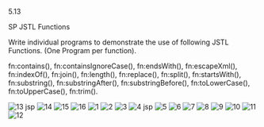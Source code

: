 5.13

SP JSTL Functions 

Write individual programs to demonstrate the use of following JSTL Functions. (One Program per function).

fn:contains(), fn:containsIgnoreCase(), fn:endsWith(), fn:escapeXml(), fn:indexOf(), fn:join(), fn:length(), fn:replace(), fn:split(), fn:startsWith(), fn:substring(), fn:substringAfter(), fn:substringBefore(), fn:toLowerCase(), fn:toUpperCase(), fn:trim().

![13 jsp](https://cloud.githubusercontent.com/assets/16977137/14417002/cded1728-ffcd-11e5-9fdf-5009e81f46c4.png)
![14](https://cloud.githubusercontent.com/assets/16977137/14417003/cdef4a16-ffcd-11e5-8745-e42eccc27b2d.png)
![15](https://cloud.githubusercontent.com/assets/16977137/14417004/cdf2b962-ffcd-11e5-8e0f-54ff12ebb765.png)
![16](https://cloud.githubusercontent.com/assets/16977137/14417005/cdf480f8-ffcd-11e5-9546-a702ea8f8325.png)
![1](https://cloud.githubusercontent.com/assets/16977137/14417006/cdf78b40-ffcd-11e5-8e43-270b7affbd6d.png)
![2](https://cloud.githubusercontent.com/assets/16977137/14417007/cdfa0820-ffcd-11e5-81cc-972a481e9568.png)
![3](https://cloud.githubusercontent.com/assets/16977137/14417008/ce223110-ffcd-11e5-9a13-4a62f25e769b.png)
![4 jsp](https://cloud.githubusercontent.com/assets/16977137/14417009/ce24215a-ffcd-11e5-8ac5-0b478b362bb7.png)
![5](https://cloud.githubusercontent.com/assets/16977137/14417010/ce298e6a-ffcd-11e5-8ff8-a5f6d5d6a3e9.png)
![6](https://cloud.githubusercontent.com/assets/16977137/14417011/ce2bcafe-ffcd-11e5-96af-613689f6dc89.png)
![7](https://cloud.githubusercontent.com/assets/16977137/14417012/ce2e6e62-ffcd-11e5-87c3-11b9abada9a3.png)
![8](https://cloud.githubusercontent.com/assets/16977137/14417013/ce30b938-ffcd-11e5-90c1-6200e3a7c4e6.png)
![9](https://cloud.githubusercontent.com/assets/16977137/14417014/ce56f7f6-ffcd-11e5-8b1f-3d3073fe4309.png)
![10](https://cloud.githubusercontent.com/assets/16977137/14417015/ce594f4c-ffcd-11e5-83e8-0e3786667b48.png)
![11](https://cloud.githubusercontent.com/assets/16977137/14417016/ce60ec52-ffcd-11e5-81f0-007a93a1a4bd.png)
![12](https://cloud.githubusercontent.com/assets/16977137/14417017/ce6469fe-ffcd-11e5-9d21-ba617929381f.png)
